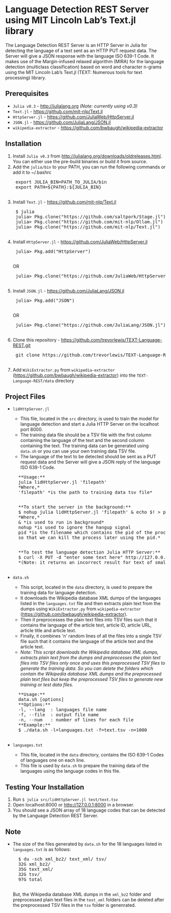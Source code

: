 # Language Detection REST Server using MIT Lincoln Lab’s Text.jl library

The Language Detection REST Server is an HTTP Server in Julia for detecting the language of a text sent as an HTTP PUT request data. The Server will give a JSON response with the language ISO 639-1 Code. It makes use of the Margin-infused relaxed algorithm (MIRA) for the language detection (multiclass classification) based on word and character n-grams using the MIT Lincoln Lab’s Text.jl (TEXT: Numerous tools for text processing) library.

## Prerequisites

* `Julia v0.3` - http://julialang.org *(Note: currently using v0.3)*
* `Text.jl` - https://github.com/mit-nlp/Text.jl
* `HttpServer.jl` - https://github.com/JuliaWeb/HttpServer.jl
* `JSON.jl` - https://github.com/JuliaLang/JSON.jl
* `wikipedia-extractor` - https://github.com/bwbaugh/wikipedia-extractor

## Installation

1. Install `Julia v0.3` from http://julialang.org/downloads/oldreleases.html. You can either use the pre-build binaries or build it from source.
2. Add the `julia/bin` to your PATH, you can run the following commands or add it to ~/.bashrc
    <pre>
    export JULIA_BIN=PATH_TO_JULIA/bin
    export PATH=${PATH}:${JULIA_BIN}
    </pre>
3. Install `Text.jl` - https://github.com/mit-nlp/Text.jl
    <pre>
    $ julia
    julia> Pkg.clone("https://github.com/saltpork/Stage.jl")
    julia> Pkg.clone("https://github.com/mit-nlp/Ollam.jl")
    julia> Pkg.clone("https://github.com/mit-nlp/Text.jl")
    </pre>
4. Install `HttpServer.jl` - https://github.com/JuliaWeb/HttpServer.jl
    <pre>
    julia> Pkg.add("HttpServer")
    </pre>
    OR
    <pre>
    julia> Pkg.clone("https://github.com/JuliaWeb/HttpServer.jl")
    </pre>
5. Install `JSON.jl` - https://github.com/JuliaLang/JSON.jl
    <pre>
    julia> Pkg.add("JSON")
    </pre>
    OR
    <pre>
    julia> Pkg.clone("https://github.com/JuliaLang/JSON.jl")
    </pre>
6. Clone this repository - https://github.com/trevorlewis/TEXT-Language-REST.git
    <pre>
    git clone https://github.com/trevorlewis/TEXT-Language-REST.git
    </pre>
7. Add `WikiExtractor.py` from `wikipedia-extractor` (https://github.com/bwbaugh/wikipedia-extractor) into the `TEXT-Language-REST/data` directory

## Project Files

* `lidHttpServer.jl`
    * This file, located in the `src` directory, is used to train the model for language detection and start a Julia HTTP Server on the localhost port 8000.
    * The training data file should be a TSV file with the first column containing the language of the text and the second column containing the text. The training data can be generated using `data.sh` or you can use your own training data TSV file.
    * The language of the text to be detected should be sent as a PUT request data and the Server will give a JSON reply of the language ISO 639-1 Code.
    <pre>
    **Usage:**
    julia lidHttpServer.jl 'filepath'
    *Where,*
    'filepath' *is the path to training data tsv file*
    </pre>
    <pre>
    **To start the server in the background:**
    $ nohup julia lidHttpServer.jl 'filepath' & echo $! > pid
    *Where,*
    & *is used to run in background*
    nohup *is used to ignore the hangup signal
    pid *is the filename which contains the pid of the process
    so that we can kill the process later using the pid.*
    </pre>
    <pre>
    **To test the language detection Julia HTTP Server:**
    $ curl -X PUT -d "enter some text here" http://127.0.0.1:8000
    *(Note: it returns an incorrect result for text of smaller length like Hello World etc)*
    </pre>

* `data.sh`
    * This script, located in the `data` directory, is used to prepare the training data for language detection.
    * It downloads the Wikipedia database XML dumps of the languages listed in the `languages.txt` file and then extracts plain text from the dumps using `WikiExtractor.py` from `wikipedia-extractor` (https://github.com/bwbaugh/wikipedia-extractor).
    * Then it preprocesses the plain text files into TSV files such that it contains the language of the article text, article ID, article URL, article title and article text.
    * Finally, it combines 'n' random lines of all the files into a single TSV file such that it contains the language of the article text and the article text.
    * *Note: This script downloads the Wikipedia database XML dumps, extracts plain text from the dumps and preprocesses the plain text files into TSV files only once and uses this preprocessed TSV files to generate the training data. So you can delete the folders which contain the Wikipedia database XML dumps and the preprocessed plain text files but keep the preprocessed TSV files to generate new training or test data files.*
    <pre>
    **Usage:**
    data.sh [options]
    **Options:**
    -l, --lang  : languages file name
    -f, --file  : output file name
    -n, --num   : number of lines for each file
    **Example:**
    $ ./data.sh -l=languages.txt -f=text.tsv -n=1000
    </pre>

* `languages.txt`
    * This file, located in the `data` directory, contains the ISO 639-1 Codes of languages one on each line.
    * This file is used by `data.sh` to prepare the training data of the languages using the language codes in this file.

## Testing Your Installation

1. Run `$ julia src/lidHttpServer.jl test/text.tsv`
2. Open localhost:8000 or http://127.0.0.1:8000 in a browser.
3. You should see a JSON array of 18 language codes that can be detected by the Language Detection REST Server.

## Note

* The size of the files generated by `data.sh` for the 18 languages listed in `languages.txt` is as follows:
    <pre>
    $ du -sch xml_bz2/ text_xml/ tsv/
    32G	xml_bz2/
    35G	text_xml/
    32G	tsv/
    97G	total
    </pre>
    But, the Wikipedia database XML dumps in the `xml_bz2` folder and preprocessed plain text files in the `text_xml` folders can be deleted after the  preprocessed TSV files in the `tsv` folder is genenrated.

